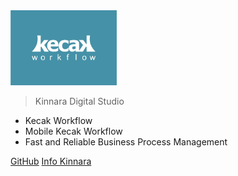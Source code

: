 <img src="https://raw.githubusercontent.com/kinnara-digital-studio/kecak-workflow/master/docs/assets/KecakLogo.jpg" height="120" alt="Kecak" />


> Kinnara Digital Studio

- Kecak Workflow
- Mobile Kecak Workflow
- Fast and Reliable Business Process Management



[GitHub](https://github.com/kinnara-digital-studio/kecak-workflow/)
[Info Kinnara](info@kinnarastudio.com)
